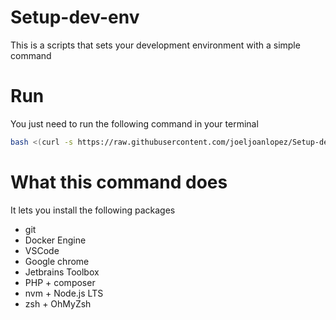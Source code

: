 # Setup-dev-env
This is a scripts that sets your development environment with a simple command

# Run
You just need to run the following command in your terminal
```bash
bash <(curl -s https://raw.githubusercontent.com/joeljoanlopez/Setup-dev-env/main/setup.sh)
```
# What this command does
It lets you install the following packages
- git
- Docker Engine
- VSCode
- Google chrome
- Jetbrains Toolbox
- PHP + composer
- nvm + Node.js LTS
- zsh + OhMyZsh
